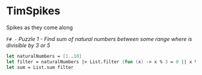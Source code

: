 TimSpikes
=========

Spikes as they come along

`F# -`
*Puzzle 1 - Find sum of natural numbers between some range where is divisible by 3 or 5*

```fsharp
let naturalNumbers = [1..10]
let filter = naturalNumbers |> List.filter (fun (x) -> x % 3 = 0 || x % 5 = 0)
let sum = List.sum filter
```